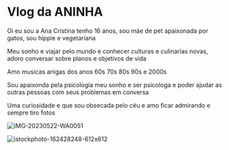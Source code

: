 # Vlog da ANINHA
Oi eu sou a Ana Cristina tenho 16 anos, sou mãe de pet apaixonada por gatos, sou hippie e vegetariana

Meu sonho e viajar pelo mundo e conhecer culturas e culinarias novas, adoro conversar sobre planos e objetivos de vida

Amo musicas anigas dos anos 60s 70s 80s 90s e 2000s

Sou apaixonda pela psicologia meu sonho e ser psicologa e poder ajudar as outras pessoas com seus problemas em conversa

Uma curiosidade e que sou obsecada pelo céu e amo ficar admirando e sempre tiro fotos

![IMG-20230522-WA0051](https://github.com/anaflorencinho/Ana/assets/144709515/6a76d7dc-0b20-4adb-bbd2-d7c8d2831554)

![istockphoto-162428248-612x612](https://github.com/anaflorencinho/Ana/assets/144709515/e130be17-e4dc-4edf-8e02-c4bef6fd6c37)

